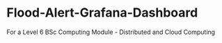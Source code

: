 # Flood-Alert-Grafana-Dashboard
For a Level 6 BSc Computing Module - Distributed and Cloud Computing
